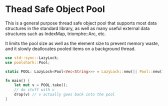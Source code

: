 # Thead Safe Object Pool

This is a general purpose thread safe object pool that supports most
data structures in the standard library, as well as many useful
external data structures such as IndexMap, triomphe::Arc, etc.

It limits the pool size as well as the element size to prevent memory
waste, and it slowly deallocates pooled items on a background thread.

```rust
use std::sync::LazyLock;
use poolshark::Pool;

static POOL: LazyLock<Pool<Vec<String>>> = LazyLock::new(|| Pool::new(1024, 1024))

fn main() {
    let mut v = POOL.take();
    // do stuff with v
    drop(v) // v actually goes back into the pool
}
```
